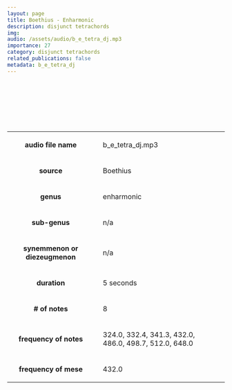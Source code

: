 ```yaml
---
layout: page
title: Boethius - Enharmonic
description: disjunct tetrachords
img: 
audio: /assets/audio/b_e_tetra_dj.mp3
importance: 27
category: disjunct tetrachords
related_publications: false
metadata: b_e_tetra_dj
--- 
```



<style>

table {
    width: 100%;
    padding-top: 10px;
    padding-bottom: 100px;
}
table, th, td {
  border: 5px solid var(--global-footer-text-color);
  background-color: var(--global-bg-color);
  border-collapse: collapse;
  scroll-margin-top: 500px;
}
th, td {
    padding: 20px;
    scroll-margin-top: 85px;

    &:hover {
    color: var(--global-theme-color);
    background-color: var(--globalfooter-link-color);
  }
}

audio {
    background-color: var(--global-divider-color);
    border-radius: 5px;
    padding: 10px;
    width: auto;
    display: block;
    margin-left: auto;
    margin-right: auto;
}

</style>

<audio controls>
    <source src="../../assets/audio/b_e_tetra_dj.mp3" type="audio/mp3">
    Your browser does not support the audio tag.
</audio>
<br>

<table>
    <colgroup>
        <col span="1" style="width: 40%;">
        <col span="1" style="width: 60%;">
    </colgroup>
    <tr>
        <th>audio file name</th>
        <td>b_e_tetra_dj.mp3</td>
    </tr>
    <tr>
        <th>source</th>
        <td>Boethius</td>
    </tr>
    <tr>
        <th>genus</th>
        <td>enharmonic</td>
    </tr>
    <tr>
        <th>sub-genus</th>
        <td>n/a</td>
    </tr>
    <tr>
        <th>synemmenon or diezeugmenon</th>
        <td>n/a</td>
    </tr>
    <tr>
        <th>duration</th>
        <td>5 seconds</td>
    </tr>
    <tr>
        <th># of notes</th>
        <td>8</td>
    </tr>
    <tr>
        <th>frequency of notes</th>
        <td>324.0, 332.4, 341.3, 432.0, 486.0, 498.7, 512.0, 648.0</td>
    </tr>
    <tr>
        <th>frequency of mese</th>
        <td>432.0</td>
    </tr>
</table>
